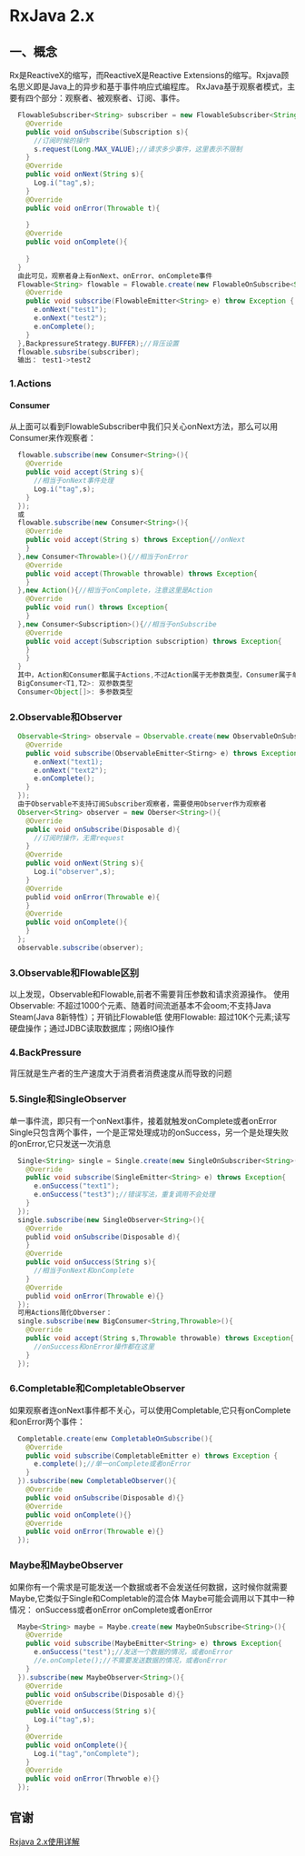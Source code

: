 # RxJava 2.x
## 一、概念
Rx是ReactiveX的缩写，而ReactiveX是Reactive Extensions的缩写。Rxjava顾名思义即是Java上的异步和基于事件响应式编程库。
RxJava基于观察者模式，主要有四个部分：观察者、被观察者、订阅、事件。
```java
  FlowableSubscriber<String> subscriber = new FlowableSubscriber<String>(){
    @Override
    public void onSubscribe(Subscription s){
      //订阅时候的操作
      s.request(Long.MAX_VALUE);//请求多少事件，这里表示不限制
    }
    @Override
    public void onNext(String s){
      Log.i("tag",s);
    }
    @Override
    public void onError(Throwable t){
      
    }
    @Override
    public void onComplete(){
    
    }
  }
  由此可见，观察者身上有onNext、onError、onComplete事件
  Flowable<String> flowable = Flowable.create(new FlowableOnSubscribe<String>(){
    @Override
    public void subscribe(FlowableEmitter<String> e) throw Exception {
      e.onNext("test1");
      e.onNext("test2");
      e.onComplete();
    }
  },BackpressureStrategy.BUFFER);//背压设置
  flowable.subsribe(subscriber);
  输出： test1->test2
```
### 1.Actions
#### Consumer
从上面可以看到FlowableSubscriber中我们只关心onNext方法，那么可以用Consumer来作观察者：
```java
  flowable.subscribe(new Consumer<String>(){
    @Override
    public void accept(String s){
      //相当于onNext事件处理
      Log.i("tag",s);
    }
  });
  或
  flowable.subscribe(new Consumer<String>(){
    @Override
    public void accept(String s) throws Exception{//onNext
    }
  },new Consumer<Throwable>(){//相当于onError
    @Override
    public void accept(Throwable throwable) throws Exception{
    }
  },new Action(){//相当于onComplete，注意这里是Action
    @Override
    public void run() throws Exception{
    }
  },new Consumer<Subscription>(){//相当于onSubscribe
    @Override
    public void accept(Subscription subscription) throws Exception{
    }
    }
  }
  其中，Action和Consumer都属于Actions,不过Action属于无参数类型，Consumer属于单一参数类型。多参数类型使用：  
  BigConsumer<T1,T2>: 双参数类型  
  Consumer<Object[]>: 多参数类型  
```
### 2.Observable和Observer
```java
  Observable<String> observale = Observable.create(new ObservableOnSubscribe<String>(){
    @Override
    public void subscribe(ObservableEmitter<Stirng> e) throws Exception{
      e.onNext("text1);
      e.onNext("text2");
      e.onComplete();
    }
  });
  由于Observable不支持订阅Subscriber观察者，需要使用Observer作为观察者
  Observer<String> observer = new Oberser<String>(){
    @Override
    public void onSubscribe(Disposable d){
      //订阅时操作，无需request
    }
    @Override
    public void onNext(String s){
      Log.i("observer",s);
    }
    @Override
    publid void onError(Throwable e){
    }
    @Override
    public void onComplete(){
    }   
  };
  observable.subscribe(observer);
```
### 3.Observable和Flowable区别
以上发现，Observable和Flowable,前者不需要背压参数和请求资源操作。
使用Observable: 不超过1000个元素、随着时间流逝基本不会oom;不支持Java Steam(Java 8新特性）；开销比Flowable低
使用Flowable: 超过10K个元素;读写硬盘操作；通过JDBC读取数据库；网络IO操作
### 4.BackPressure
背压就是生产者的生产速度大于消费者消费速度从而导致的问题
### 5.Single和SingleObserver
单一事件流，即只有一个onNext事件，接着就触发onComplete或者onError
Single只包含两个事件，一个是正常处理成功的onSuccess，另一个是处理失败的onError,它只发送一次消息
```java
  Single<String> single = Single.create(new SingleOnSubscriber<String>(){
    @Override
    public void subscribe(SingleEmitter<String> e) throws Exception{
      e.onSuccess("text1");
      e.onSuccess("test3");//错误写法，重复调用不会处理
    }
  });
  single.subscribe(new SingleObserver<String>(){
    @Override
    publid void onSubscribe(Disposable d){
    }
    @Override
    public void onSuccess(String s){
      //相当于onNext和onComplete
    }
    @Override
    publid void onError(Throwable e){}
  });
  可用Actions简化Obverser：
  single.subscribe(new BigConsumer<String,Throwable>(){
    @Override
    public void accept(String s,Throwable throwable) throws Exception{
      //onSuccess和onError操作都在这里
    }
  });
```
### 6.Completable和CompletableObserver
如果观察者连onNext事件都不关心，可以使用Completable,它只有onComplete和onError两个事件：
```java
  Completable.create(enw CompletableOnSubscribe(){
    @Override
    public void subscribe(CompletableEmitter e) throws Exception {
      e.complete();//单一onComplete或者onError
    }
  }).subscribe(new CompletableObserver(){
    @Override
    public void onSubscribe(Disposable d){}
    @Override
    public void onComplete(){}
    @Override
    public void onError(Throwable e){}
  });
```
### Maybe和MaybeObserver
如果你有一个需求是可能发送一个数据或者不会发送任何数据，这时候你就需要Maybe,它类似于Single和Completable的混合体
Maybe可能会调用以下其中一种情况：
onSuccess或者onError
onComplete或者onError
```java
  Maybe<String> maybe = Maybe.create(new MaybeOnSubscribe<String>(){
    @Override
    public void subscribe(MaybeEmitter<String> e) throws Exception{
      e.onSuccess("test");//发送一个数据的情况，或者onError
      //e.onComplete();//不需要发送数据的情况，或者onError
    }
  }).subscribe(new MaybeObserver<String>(){
    @Override
    public void onSubscribe(Disposable d){}
    @Override
    public void onSuccess(String s){
      Log.i("tag",s);
    }
    @Override
    public void onComplete(){
      Log.i("tag","onComplete");
    }
    @Override
    public void onError(Thrwoble e){}
  });
```
## 官谢
[Rxjava 2.x使用详解](https://maxwell-nc.github.io/android/rxjava2-1.html)
